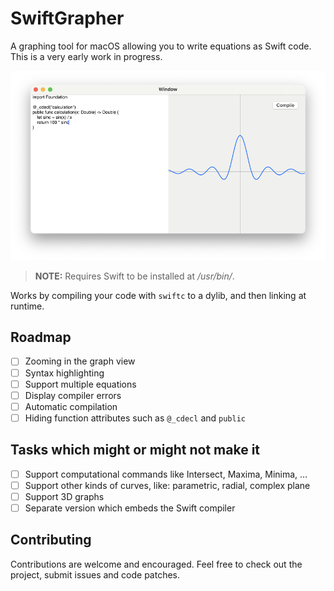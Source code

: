 # SwiftGrapher

A graphing tool for macOS allowing you to write equations as Swift code. This is a very early work in progress.

![Screenshot of application graphing a sinc curve](Resources/SwiftGrapherAppPreview.png)

> **NOTE:** Requires Swift to be installed at */usr/bin/*.

Works by compiling your code with `swiftc` to a dylib, and then linking at runtime.

## Roadmap
- [ ] Zooming in the graph view
- [ ] Syntax highlighting
- [ ] Support multiple equations
- [ ] Display compiler errors
- [ ] Automatic compilation
- [ ] Hiding function attributes such as `@_cdecl` and `public`

## Tasks which might or might not make it
- [ ] Support computational commands like Intersect, Maxima, Minima, …
- [ ] Support other kinds of curves, like: parametric, radial, complex plane
- [ ] Support 3D graphs
- [ ] Separate version which embeds the Swift compiler

## Contributing

Contributions are welcome and encouraged. Feel free to check out the project, submit issues and code patches.